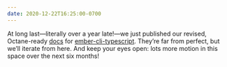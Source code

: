 ```yaml
---
date: 2020-12-22T16:25:00-0700
---
```


At long last—literally over a year late!—we just published our revised, Octane-ready [docs][docs] for [ember-cli-typescript][e-c-ts]. They’re far from perfect, but we’ll iterate from here. And keep your eyes open: lots more motion in this space over the next six months!

[docs]: https://typed-ember.gitbook.io/ember-cli-typescript/
[e-c-ts]: https://github.com/typed-ember/ember-cli-typescript
[Octane]: https://emberjs.com/editions/octane/

